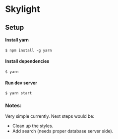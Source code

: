 # Skylight

## Setup

#### Install yarn

`$ npm install -g yarn`

#### Install dependencies

`$ yarn`

#### Run dev server

`$ yarn start`

### Notes:

Very simple currently. Next steps would be:

- Clean up the styles.
- Add search (needs proper database server side).
